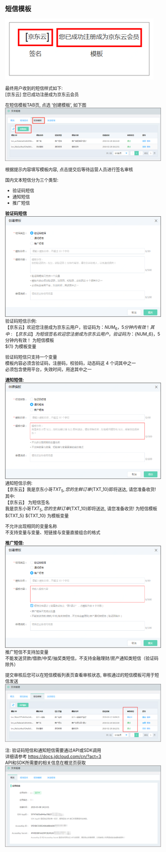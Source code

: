 ## 短信模板  

![短信样例](../../../../image/Text-Message/dx-014.png)  

最终用户收到的短信样式如下:   
[京东云] 您已成功注册成为京东云会员  

在短信模板TAB页, 点选 ‘创建模板’, 如下图  
![创建模板](../../../../image/Text-Message/dx-015.png)  

根据提示内容填写模板内容, 点击提交后等待运营人员进行签名审核  

国内文本短信分为三个类型: 
* 验证码短信  
* 通知短信  
* 推广短信  

**验证码短信**  
![验证码](../../../../image/Text-Message/dx-016a.png)  
验证码短信示例:  
【京东云】欢迎您注册成为京东云用户，验证码为：${NUM_6}，5分钟内有效！  
其中:  
【京东云】 为短信签名  
欢迎您注册成为京东云用户，验证码为：${NUM_6}，5分钟内有效！ 为短信模板  
${1}  为模板变量  

验证码短信只支持一个变量  
模板内容必须含验证码，注册码，校验码，动态码这 4 个词其中之一  
必须包含使用平台，失效时间，用途其中之一  

**通知短信:**  
![通知](../../../../image/Text-Message/dx-016b.png)  
通知短信示例:  
【京东云】我是京东小哥${TXT_5}, 您的生鲜订单${TXT_10}即将送达, 请您准备收货!  
其中:  
【京东云】 为短信签名  
我是京东小哥${TXT_5}, 您的生鲜订单${TXT_10}即将送达, 请您准备收货!  为短信模板  
${TXT_5} ${TXT_10} 为模板变量  

不允许出现相同的变量名称  
不支持变量与变量、短链接与变量直接组合的格式  

**推广短信:**  
![推广](../../../../image/Text-Message/dx-016c.png)  
推广短信不支持加变量  
不能发送贷款/借款/中奖/抽奖类短信，不支持金融理财/房产通知类短信（验证码除外）  

提交审核后您可以在短信模板列表页查看审核状态, 审核通过的短信模板可用于短信发送  
![查看状态](../../../../image/Text-Message/dx-017.png)  

注: 验证码短信和通知短信需要通过API或SDK调用  
详细请参考 https://docs.jdcloud.com/cn/?act=3  
API和SDK所需要的相关信息在概览页获取  
![ak](../../../../image/Text-Message/dx-017a.png)  

